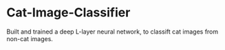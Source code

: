 # Cat-Image-Classifier
Built and trained a deep L-layer neural network, to classift cat images from non-cat images.

